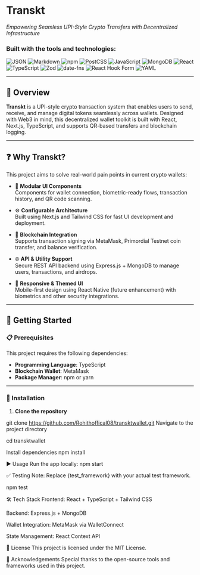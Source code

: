 # Transkt

_Empowering Seamless UPI-Style Crypto Transfers with Decentralized Infrastructure_

### Built with the tools and technologies:

![JSON](https://img.shields.io/badge/-JSON-black?style=flat-square)
![Markdown](https://img.shields.io/badge/-Markdown-black?style=flat-square)
![npm](https://img.shields.io/badge/-npm-red?style=flat-square)
![PostCSS](https://img.shields.io/badge/-PostCSS-orange?style=flat-square)
![JavaScript](https://img.shields.io/badge/-JavaScript-yellow?style=flat-square)
![MongoDB](https://img.shields.io/badge/-MongoDB-green?style=flat-square)
![React](https://img.shields.io/badge/-React-61DAFB?style=flat-square)
![TypeScript](https://img.shields.io/badge/-TypeScript-blue?style=flat-square)
![Zod](https://img.shields.io/badge/-Zod-purple?style=flat-square)
![date-fns](https://img.shields.io/badge/-datefns-pink?style=flat-square)
![React Hook Form](https://img.shields.io/badge/-React_Hook_Form-ff69b4?style=flat-square)
![YAML](https://img.shields.io/badge/-YAML-maroon?style=flat-square)

---

## 📌 Overview

**Transkt** is a UPI-style crypto transaction system that enables users to send, receive, and manage digital tokens seamlessly across wallets. Designed with Web3 in mind, this decentralized wallet toolkit is built with React, Next.js, TypeScript, and supports QR-based transfers and blockchain logging.

---

## ❓ Why Transkt?

This project aims to solve real-world pain points in current crypto wallets:

- 🧩 **Modular UI Components**  
  Components for wallet connection, biometric-ready flows, transaction history, and QR code scanning.

- ⚙️ **Configurable Architecture**  
  Built using Next.js and Tailwind CSS for fast UI development and deployment.

- 🔗 **Blockchain Integration**  
  Supports transaction signing via MetaMask, Primordial Testnet coin transfer, and balance verification.

- 🌐 **API & Utility Support**  
  Secure REST API backend using Express.js + MongoDB to manage users, transactions, and airdrops.

- 🎨 **Responsive & Themed UI**  
  Mobile-first design using React Native (future enhancement) with biometrics and other security integrations.

---

## 🚀 Getting Started

### 📋 Prerequisites

This project requires the following dependencies:

- **Programming Language**: TypeScript  
- **Blockchain Wallet**: MetaMask  
- **Package Manager**: npm or yarn  

---

### 🔧 Installation

1. **Clone the repository**


git clone https://github.com/Rohithoffical08/transktwallet.git
Navigate to the project directory

cd transktwallet

Install dependencies
npm install

▶️ Usage
Run the app locally:
npm start

✅ Testing
Note: Replace {test_framework} with your actual test framework.

npm test

🛠 Tech Stack
Frontend: React + TypeScript + Tailwind CSS

Backend: Express.js + MongoDB

Wallet Integration: MetaMask via WalletConnect

State Management: React Context API

📄 License
This project is licensed under the MIT License.

🙌 Acknowledgements
Special thanks to the open-source tools and frameworks used in this project.
